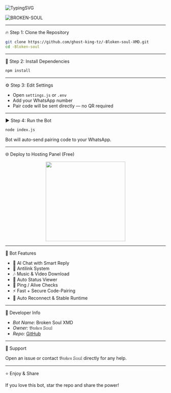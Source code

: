 ![TypingSVG](https://readme-typing-svg.demolab.com?font=Source+Code+Pro&size=40&duration=3000&pause=700&color=00CED1&center=true&vCenter=true&width=1000&height=90&lines=ＢＲＯＫＥＮ－ＳＯＵＬ＋ＸＭＤ:+ＴＨＥ+ＵＬＴＩＭＡＴＥ+ＰＡＮＥＬ+ＢＯＴ;🚀+ＦＡＳＴ,+ＳＴＡＢＬＥ+＆+ＰＯＷＥＲＦＵＬ+🚀;🔒+ＣＯＤＥ－ＰＡＩＲＩＮＧ+＆+ＳＥＣＵＲＥ+ＣＯＮＮＥＣＴＩＯＮ+🔒;🤖+ＤＥＶ+ＢＹ+𝔅𝔯𝔬𝔨𝔢𝔫+𝕊𝕠𝕦𝕝+🤖)


![BROKEN-SOUL](https://postimg.cc/JstBmFDV)

---

🔥 Step 1: Clone the Repository

```bash
git clone https://github.com/ghost-king-tz/-Bloken-soul-XMD.git
cd -Bloken-soul
```

---

🔧 Step 2: Install Dependencies

```bash
npm install
```

---

⚙️ Step 3: Edit Settings

- Open `settings.js` or `.env`  
- Add your WhatsApp number  
- Pair code will be sent directly — no QR required  

---

▶️ Step 4: Run the Bot

```bash
node index.js
```

Bot will auto-send pairing code to your WhatsApp.

---

🌐 Deploy to Hosting Panel (Free)

<div align="center">
  <a href="https://bot-hosting.net/">
    <img src="https://img.shields.io/badge/Deploy%20Broken%20Soul%20XMD-Panel-blue?style=for-the-badge&logo=vercel" width="250" />
  </a></div>

---

💎 Bot Features

- 💬 AI Chat with Smart Reply  
- 🧼 Antilink System  
- 🎶 Music & Video Download  
- 👀 Auto Status Viewer  
- 📡 Ping / Alive Checks  
- ⚡ Fast + Secure Code-Pairing  
- 🔄 Auto Reconnect & Stable Runtime  

---

👑 Developer Info

- *Bot Name:* Broken Soul XMD  
- *Owner:* 𝔅𝔯𝔬𝔨𝔢𝔫 𝕊𝕠𝕦𝕝  
- *Repo:* [GitHub](https://github.com/ghost-king-tz/-Bloken-soul-XMD)

---

🤝 Support

Open an issue or contact 𝔅𝔯𝔬𝔨𝔢𝔫 𝕊𝕠𝕦𝕝 directly for any help.

---

⭐ Enjoy & Share

If you love this bot, star the repo and share the power!
